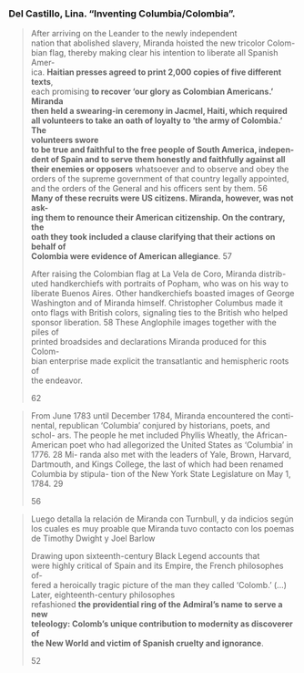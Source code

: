 ### Del Castillo, Lina. “Inventing Columbia/Colombia”. 

> After arriving on the Leander to the newly independent  
> nation that abolished slavery, Miranda hoisted the new tricolor Colom-  
> bian flag, thereby making clear his intention to liberate all Spanish Amer-  
> ica. **Haitian presses agreed to print 2,000 copies of five different texts**,  
> each promising **to recover ‘our glory as Colombian Americans.’ Miranda**  
> **then held a swearing-in ceremony in Jacmel, Haiti, which required all volunteers to take an oath of loyalty to ‘the army of Colombia.’ The**  
> **volunteers swore**  
> **to be true and faithful to the free people of South America, indepen-**  
> **dent of Spain and to serve them honestly and faithfully against all**  
> **their enemies or opposers** whatsoever and to observe and obey the  
> orders of the supreme government of that country legally appointed,  
> and the orders of the General and his officers sent by them. 56  
> **Many of these recruits were US citizens. Miranda, however, was not ask-**  
> **ing them to renounce their American citizenship. On the contrary, the**  
> **oath they took included a clause clarifying that their actions on behalf of**  
> **Colombia were evidence of American allegiance**. 57
> 
> After raising the Colombian flag at La Vela de Coro, Miranda distrib-  
> uted handkerchiefs with portraits of Popham, who was on his way to  
> liberate Buenos Aires. Other handkerchiefs boasted images of George  
> Washington and of Miranda himself. Christopher Columbus made it  
> onto flags with British colors, signaling ties to the British who helped  
> sponsor liberation. 58 These Anglophile images together with the piles of  
> printed broadsides and declarations Miranda produced for this Colom-  
> bian enterprise made explicit the transatlantic and hemispheric roots of  
> the endeavor.
> 
> 62


> From June 1783 until December 1784, Miranda encountered the conti-
> nental, republican ‘Columbia’ conjured by historians, poets, and schol-
> ars. The people he met included Phyllis Wheatly, the African-American
> poet who had allegorized the United States as ‘Columbia’ in 1776. 28 Mi-
> randa also met with the leaders of Yale, Brown, Harvard, Dartmouth, and
> Kings College, the last of which had been renamed Columbia by stipula-
> tion of the New York State Legislature on May 1, 1784. 29
> 
> 56


> Luego detalla la relación de Miranda con Turnbull, y da indicios según los cuales es muy proable que Miranda tuvo contacto con los poemas de Timothy Dwight y Joel Barlow
> 
> 
> Drawing upon sixteenth-century Black Legend accounts that  
> were highly critical of Spain and its Empire, the French philosophes of-  
> fered a heroically tragic picture of the man they called ‘Colomb.’ (...) Later, eighteenth-century philosophes  
> refashioned **the providential ring of the Admiral’s name to serve a new**  
> **teleology: Colomb’s unique contribution to modernity as discoverer of**  
> **the New World and victim of Spanish cruelty and ignorance**.
> 
> 52




